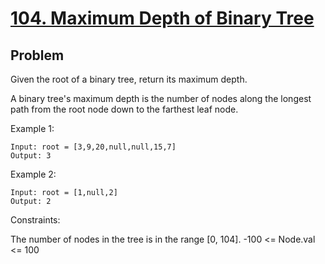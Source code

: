 # [104. Maximum Depth of Binary Tree](https://leetcode.com/problems/maximum-depth-of-binary-tree/)



## Problem


Given the root of a binary tree, return its maximum depth.

A binary tree's maximum depth is the number of nodes along the longest path from the root node down to the farthest leaf node.

 

Example 1:

```
Input: root = [3,9,20,null,null,15,7]
Output: 3
```

Example 2:

```
Input: root = [1,null,2]
Output: 2
```


Constraints:

The number of nodes in the tree is in the range [0, 104].
-100 <= Node.val <= 100
